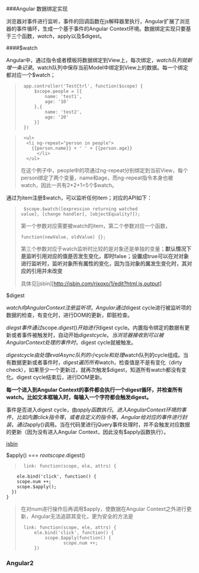###Angular 数据绑定实现

浏览器对事件进行监听，事件的回调函数在js解释器里执行，Angular扩展了浏览器的事件循环，生成一个基于事件的Angular Context环境。数据绑定实现只要基于三个函数，$watch，$apply以及$digest。

####$watch

Angular中，通过指令或者模板将数据绑定到View上，每次绑定，$watch队列就新增一条记录。$watch队列中保存当前Model中绑定到View上的数据。每一个绑定都对应一个$watch；
>      app.controller('TestCtrl', function($scope) {
>          $scope.people = [{
>              name: 'test1',
>              age: '10'
>          },{
>              name: 'test2',
>              age: '20'
>          }]
>      })

>      <ul>
>      	<li ng-repeat="person in people">
>         {{person.name}} + ' ' + {{person.age}}
> 			</li>
> 		</ul>
> 在这个例子中，people中的项通过ng-repeat分别绑定到当前View，每个person绑定了两个变量，name和age，而ng-repeat指令本身也被watch，因此一共有2*2+1=5个$watch。

通过为item注册$watch，可以监听任何item；对应的API如下：
>	   $scope.$watch([expression returning watched
>     value], [change handler], [objectEquality?]);
> 第一个参数对应需要被watch的item，第二个参数对应一个函数，
> 
>     function(newValue, oldValue) {};
> 第三个参数对应于watch监听时比较的是对象还是单独的变量；**默认情况下是监听引用对应的值是否发生变化，即时false；设置成true可以在对对象进行监听时，监听对象所有属性的变化，因为当对象的属发生变化时，其对应的引用并未改变**
>
> 具体见[jsbin][http://jsbin.com/rixoxo/1/edit?html,js,output]

$digest

$watch向Angular Context注册监听项，Angular通过$digest cycle进行被监听项的数据的检查，有变化时，进行DOM的更新，即脏检查。

$diegst事件通过$scope.$digest()开始进行$digest cycle。内置指令绑定的数据有更新或者事件被触发时，自动开始$digest cycle。当浏览器接收到可以被Angular Context处理的事件时，$digest cycle就被触发。

$digest cycle由处理evalAsync队列的小cycle和处理$watch队列的cycle组成。当有数据更新或者事件时，$digest遍历所有$watch，检查值是不是有变化（dirty check），如果至少一个更新过，就再次触发$digest，知道所有watch都没有变化。digest cycle结束后，进行DOM更新。

**每一个进入到Angular Context的事件都会执行一个digest循环，并检查所有watch。比如文本框输入时，每输入一个字符都会触发digest。**

事件是否进入digest cycle，由$apply函数执行。进入Angular Context环境的事件，比如内置click指令等，或者自定义的指令等，Angular给对应的事件进行封装，通过$apply()调用。当在代码里进行jQuery事件处理时，并不会触发对应数据的更新（因为没有进入Angular Context，因此没有$apply函数执行）。

[jsbin](http://jsbin.com/rixoxo/1/edit?html,js,output)

$apply() === $rootscope.$digest()

>      link: function(scope, ele, attrs) {
        ele.bind('click', function() {
        scope.num ++;
        scope.$apply();
      })
    }
> 在对num进行操作后再调用$apply，使数据在Angular Context之外进行更新，Angular无法追踪其变化，更为安全的方法是
> 
>      link: function(scope, ele, attrs) {
>          ele.bind('click', function() {
>              scope.$apply(function() {
> 				      scope.num ++;
>          })

### Angular2


 


